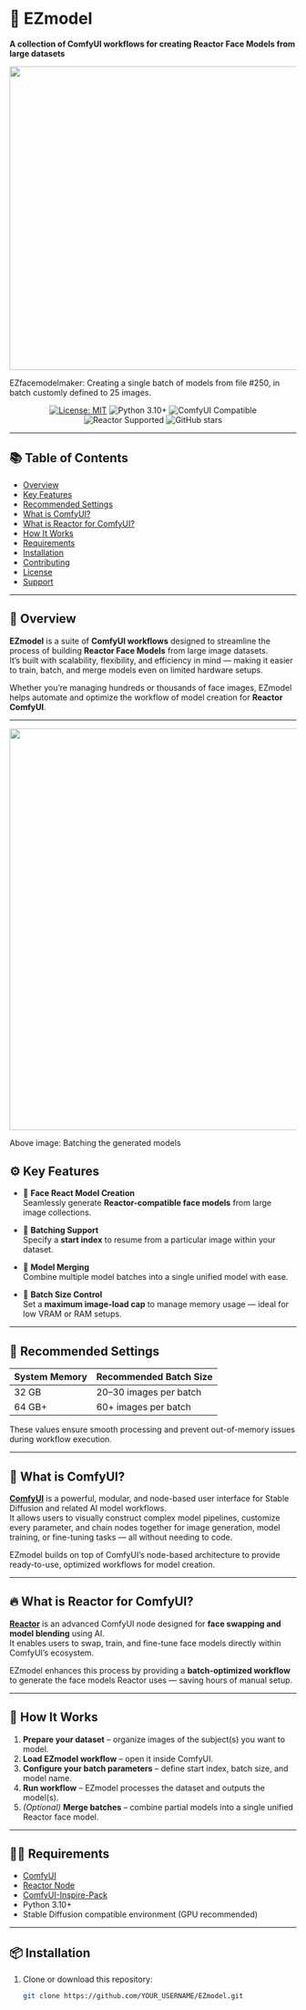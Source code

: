 # 🚀 EZmodel  
**A collection of ComfyUI workflows for creating Reactor Face Models from large datasets**

<p align="center">
  <img width="1205" height="533" alt="comfyui-ezmodel" src="https://github.com/user-attachments/assets/d0df01a1-9a12-45a2-9eb0-cf1567fbaaf1" />
</p>
EZfacemodelmaker: Creating a single batch of models from file #250, in batch customly defined to 25 images.


<p align="center">
  <a href="https://opensource.org/licenses/MIT"><img src="https://img.shields.io/badge/License-MIT-green.svg" alt="License: MIT"></a>
  <img src="https://img.shields.io/badge/Python-3.10+-blue.svg" alt="Python 3.10+">
  <img src="https://img.shields.io/badge/ComfyUI-Compatible-orange.svg" alt="ComfyUI Compatible">
  <img src="https://img.shields.io/badge/Reactor-Supported-purple.svg" alt="Reactor Supported">
  <img src="https://img.shields.io/github/stars/YOUR_USERNAME/EZmodel?style=social" alt="GitHub stars">
</p>

---

## 📚 Table of Contents
- [Overview](#-overview)
- [Key Features](#-key-features)
- [Recommended Settings](#-recommended-settings)
- [What is ComfyUI?](#-what-is-comfyui)
- [What is Reactor for ComfyUI?](#-what-is-reactor-for-comfyui)
- [How It Works](#-how-it-works)
- [Requirements](#-requirements)
- [Installation](#-installation)
- [Contributing](#-contributing)
- [License](#-license)
- [Support](#-support)

---

## 🧩 Overview

**EZmodel** is a suite of **ComfyUI workflows** designed to streamline the process of building **Reactor Face Models** from large image datasets.  
It’s built with scalability, flexibility, and efficiency in mind — making it easier to train, batch, and merge models even on limited hardware setups.

Whether you’re managing hundreds or thousands of face images, EZmodel helps automate and optimize the workflow of model creation for **Reactor ComfyUI**.

---


<p align="center">
<img width="1057" height="705" alt="image" src="https://github.com/user-attachments/assets/db6d0628-0861-4ee7-b96e-9ebe3455059a" />
</p>
Above image: Batching the generated models


## ⚙️ Key Features

- 🧠 **Face React Model Creation**  
  Seamlessly generate **Reactor-compatible face models** from large image collections.

- 🔢 **Batching Support**  
  Specify a **start index** to resume from a particular image within your dataset.

- 🔄 **Model Merging**  
  Combine multiple model batches into a single unified model with ease.

- 🧮 **Batch Size Control**  
  Set a **maximum image-load cap** to manage memory usage — ideal for low VRAM or RAM setups.

---

## 🧠 Recommended Settings

| System Memory | Recommended Batch Size |
|----------------|------------------------|
| 32 GB          | 20–30 images per batch |
| 64 GB+         | 60+ images per batch   |

These values ensure smooth processing and prevent out-of-memory issues during workflow execution.

---

## 🧰 What is ComfyUI?

**[ComfyUI](https://github.com/comfyanonymous/ComfyUI)** is a powerful, modular, and node-based user interface for Stable Diffusion and related AI model workflows.  
It allows users to visually construct complex model pipelines, customize every parameter, and chain nodes together for image generation, model training, or fine-tuning tasks — all without needing to code.

EZmodel builds on top of ComfyUI’s node-based architecture to provide ready-to-use, optimized workflows for model creation.

---

## 🔥 What is Reactor for ComfyUI?

**[Reactor](https://github.com/Gourieff/comfyui-reactor-node)** is an advanced ComfyUI node designed for **face swapping and model blending** using AI.  
It enables users to swap, train, and fine-tune face models directly within ComfyUI’s ecosystem.  

EZmodel enhances this process by providing a **batch-optimized workflow** to generate the face models Reactor uses — saving hours of manual setup.

---

## 🧭 How It Works

1. **Prepare your dataset** – organize images of the subject(s) you want to model.  
2. **Load EZmodel workflow** – open it inside ComfyUI.  
3. **Configure your batch parameters** – define start index, batch size, and model name.  
4. **Run workflow** – EZmodel processes the dataset and outputs the model(s).  
5. *(Optional)* **Merge batches** – combine partial models into a single unified Reactor face model.

---

## 🧑‍💻 Requirements

- [ComfyUI](https://github.com/comfyanonymous/ComfyUI)
- [Reactor Node](https://github.com/Gourieff/comfyui-reactor-node)
- [ComfyUI-Inspire-Pack](https://github.com/ltdrdata/ComfyUI-Inspire-Pack)
- Python 3.10+
- Stable Diffusion compatible environment (GPU recommended)

---

## 📦 Installation

1. Clone or download this repository:
   ```bash
   git clone https://github.com/YOUR_USERNAME/EZmodel.git
